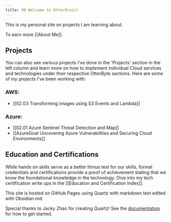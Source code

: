```yaml
---
title: 00 Welcome to OtterBrain!
---
```

This is my personal site on projects I am learning about.

To earn more [[About Me]].
## Projects
You can also see various projects I've done in the 'Projects' section in the left column and learn more on how to implement individual Cloud services and technologies under their respective OtterByte sections.
Here are some of my projects I've been working with:
### AWS:
- [[02.03 Transforming images using S3 Events and Lambda]]
### Azure:
- [[02.01 Azure Sentinel Threat Detection and Map]]
- [[AzureGoat Uncovering Azure Vulnerabilities and Securing Cloud Environments]]
## Education and Certifications
While hands on skills serve as a better litmus test for our skills, formal credentials and certifications provide a proof of achievement stating that we know the foundational knowledge in the technology. Dive into my tech certification write ups in the [[Education and Certification Index]].

This site is hosted on GitHub Pages using Quartz with markdown text edited with Obsidian.md.

Special thanks to Jacky Zhao for creating Quartz! 
See the [documentation](https://quartz.jzhao.xyz) for how to get started.